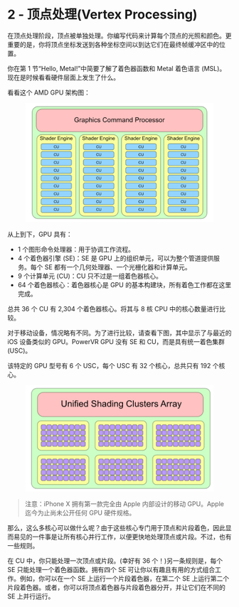 # 2 - 顶点处理(Vertex Processing)

在顶点处理阶段，顶点被单独处理。你编写代码来计算每个顶点的光照和颜色。更重要的是，你将顶点坐标发送到各种坐标空间以到达它们在最终帧缓冲区中的位置。

你在第 1 节“Hello, Metal!”中简要了解了着色器函数和 Metal 着色语言 (MSL)。现在是时候看看硬件层面上发生了什么。

看看这个 AMD GPU 架构图：

<figure><img src="../../../../.gitbook/assets/image (25).png" alt=""><figcaption></figcaption></figure>

从上到下，GPU 具有：

* 1 个图形命令处理器：用于协调工作流程。
* 4 个着色器引擎 (SE)：SE 是 GPU 上的组织单元，可以为整个管道提供服务。每个 SE 都有一个几何处理器、一个光栅化器和计算单元。
* 9 个计算单元 (CU)：CU 只不过是一组着色器核心。
* 64 个着色器核心：着色器核心是 GPU 的基本构建块，所有着色工作都在这里完成。

总共 36 个 CU 有 2,304 个着色器核心。将其与 8 核 CPU 中的核心数量进行比较。

对于移动设备，情况略有不同。为了进行比较，请查看下图，其中显示了与最近的 iOS 设备类似的 GPU。PowerVR GPU 没有 SE 和 CU，而是具有统一着色集群 (USC)。

该特定的 GPU 型号有 6 个 USC，每个 USC 有 32 个核心，总​​共只有 192 个核心。

<figure><img src="../../../../.gitbook/assets/image (26).png" alt=""><figcaption></figcaption></figure>

> 注意：iPhone X 拥有第一款完全由 Apple 内部设计的移动 GPU。Apple 迄今为止尚未公开任何 GPU 硬件规格。

那么，这么多核心可以做什么呢？由于这些核心专门用于顶点和片段着色，因此显而易见的一件事是让所有核心并行工作，以便更快地处理顶点或片段。不过，也有一些规则。

在 CU 中，你只能处理一次顶点或片段。(幸好有 36 个！)另一条规则是，每个 SE 只能处理一个着色器函数。拥有四个 SE 可让你以有趣且有用的方式组合工作。例如，你可以在一个 SE 上运行一个片段着色器，在第二个 SE 上运行第二个片段着色器。或者，你可以将顶点着色器与片段着色器分开，并让它们在不同的 SE 上并行运行。

